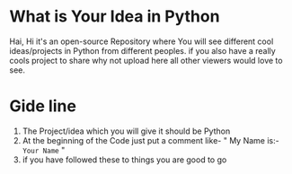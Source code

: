 # What is Your Idea in Python
Hai, Hi it's an open-source Repository where You will see different cool ideas/projects in Python from different peoples. if you also have a really cools project to share why not upload here all other viewers would love to see.

# Gide line 
1. The Project/idea which you will give it should be Python
2. At the beginning of the Code just put a comment 
    like- " My Name is:- `Your Name` "
3. if you have followed these to things you are good to go
